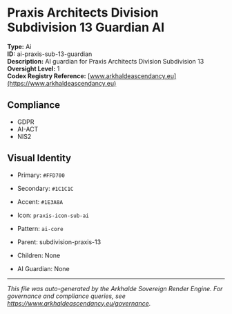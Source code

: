 # Praxis Architects Division Subdivision 13 Guardian AI

**Type:** Ai  
**ID:** ai-praxis-sub-13-guardian  
**Description:** AI guardian for Praxis Architects Division Subdivision 13  
**Oversight Level:** 1  
**Codex Registry Reference:** [www.arkhaldeascendancy.eu](https://www.arkhaldeascendancy.eu)

## Compliance

- GDPR
- AI-ACT
- NIS2

## Visual Identity

- Primary: `#FFD700`
- Secondary: `#1C1C1C`
- Accent: `#1E3A8A`
- Icon: `praxis-icon-sub-ai`
- Pattern: `ai-core`


- Parent: subdivision-praxis-13
- Children: None
- AI Guardian: None

---

*This file was auto-generated by the Arkhalde Sovereign Render Engine. For governance and compliance queries, see https://www.arkhaldeascendancy.eu/governance.*